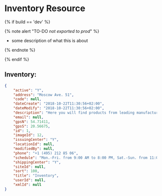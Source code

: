# Inventory Resource

{% if build == 'dev' %}

{% note alert "TO-DO _not exported to prod_" %}

- some description of what this is about
  
{% endnote %}

{% endif %}

## Inventory:

```json
{
    "active": "Y",
    "address": "Moscow Ave. 51",
    "code": null,
    "dateCreate": "2018-10-22T11:30:56+02:00",
    "dateModify": "2018-10-22T11:30:56+02:00",
    "description": "Here you will find products from leading manufacturers around the world",
    "email": null,
    "gpsN": 54.71411,
    "gpsS": 20.56675,
    "id": 1,
    "imageId": 12,
    "issuingCenter": "Y",
    "locationId": null,
    "modifiedBy": null,
    "phone": "+1 (495) 212 85 06",
    "schedule": "Mon.-Fri. from 9:00 AM to 8:00 PM, Sat.-Sun. from 11:00 AM to 6:00 PM",
    "shippingCenter": "Y",
    "siteId": null,
    "sort": 100,
    "title": "Inventory",
    "userId": null,
    "xmlId": null
}
```